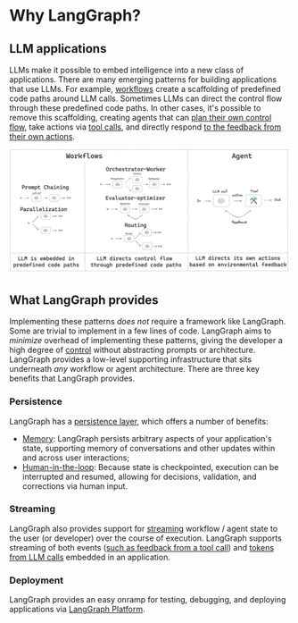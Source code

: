 # Why LangGraph?

## LLM applications

LLMs make it possible to embed intelligence into a new class of applications. There are many emerging patterns for building applications that use LLMs. For example, [workflows](https://www.anthropic.com/research/building-effective-agents) create a scaffolding of predefined code paths around LLM calls. Sometimes LLMs can direct the control flow through these predefined code paths. In other cases, it's possible to remove this scaffolding, creating agents that can [plan their own control flow](https://huyenchip.com/2025/01/07/agents.html), take actions via [tool calls](https://python.langchain.com/docs/concepts/tool_calling/), and directly respond [to the feedback from their own actions](https://research.google/blog/react-synergizing-reasoning-and-acting-in-language-models/).

![Agent Workflow](img/agent_workflow.png)

## What LangGraph provides

Implementing these patterns *does not* require a framework like LangGraph. Some are trivial to implement in a few lines of code. LangGraph aims to *minimize* overhead of implementing these patterns, giving the developer a high degree of [control](../how-tos/index.md#controllability) without abstracting prompts or architecture. LangGraph provides a low-level supporting infrastructure that sits underneath *any* workflow or agent architecture. There are three key benefits that LangGraph provides.

### Persistence

LangGraph has a [persistence layer](https://langchain-ai.github.io/langgraph/concepts/persistence/), which offers a number of benefits:

- [Memory](https://langchain-ai.github.io/langgraph/concepts/memory/): LangGraph persists arbitrary aspects of your application's state, supporting memory of conversations and other updates within and across user interactions;
- [Human-in-the-loop](https://langchain-ai.github.io/langgraph/concepts/human_in_the_loop/): Because state is checkpointed, execution can be interrupted and resumed, allowing for decisions, validation, and corrections via human input.

### Streaming

LangGraph also provides support for [streaming](../how-tos/index.md#streaming) workflow / agent state to the user (or developer) over the course of execution. LangGraph supports streaming of both events ([such as feedback from a tool call](../how-tos/stream-updates.ipynb)) and [tokens from LLM calls](../how-tos/streaming-tokens.ipynb) embedded in an application.

### Deployment

LangGraph provides an easy onramp for testing, debugging, and deploying applications via [LangGraph Platform](https://langchain-ai.github.io/langgraph/concepts/langgraph_platform/).
